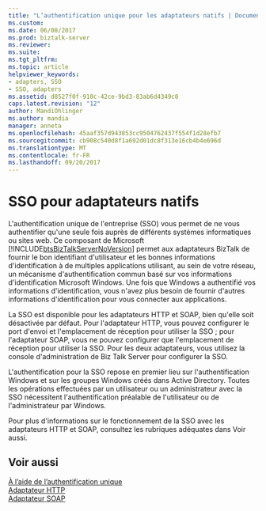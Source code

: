 ```yaml
---
title: "L’authentification unique pour les adaptateurs natifs | Documents Microsoft"
ms.custom: 
ms.date: 06/08/2017
ms.prod: biztalk-server
ms.reviewer: 
ms.suite: 
ms.tgt_pltfrm: 
ms.topic: article
helpviewer_keywords:
- adapters, SSO
- SSO, adapters
ms.assetid: d8527f0f-910c-42ce-9bd3-83ab6d4349c0
caps.latest.revision: "12"
author: MandiOhlinger
ms.author: mandia
manager: anneta
ms.openlocfilehash: 45aaf357d943853cc9504762437f554f1d28efb7
ms.sourcegitcommit: cb908c540d8f1a692d01dc8f313e16cb4b4e696d
ms.translationtype: MT
ms.contentlocale: fr-FR
ms.lasthandoff: 09/20/2017
---
```

# <a name="sso-for-native-adapters"></a>SSO pour adaptateurs natifs
L'authentification unique de l'entreprise (SSO) vous permet de ne vous authentifier qu'une seule fois auprès de différents systèmes informatiques ou sites web. Ce composant de Microsoft [!INCLUDE[btsBizTalkServerNoVersion](../includes/btsbiztalkservernoversion-md.md)] permet aux adaptateurs BizTalk de fournir le bon identifiant d'utilisateur et les bonnes informations d'identification à de multiples applications utilisant, au sein de votre réseau, un mécanisme d'authentification commun basé sur vos informations d'identification Microsoft Windows. Une fois que Windows a authentifié vos informations d'identification, vous n'avez plus besoin de fournir d'autres informations d'identification pour vous connecter aux applications.  
  
 La SSO est disponible pour les adaptateurs HTTP et SOAP, bien qu'elle soit désactivée par défaut. Pour l'adaptateur HTTP, vous pouvez configurer le port d'envoi et l'emplacement de réception pour utiliser la SSO ; pour l'adaptateur SOAP, vous ne pouvez configurer que l'emplacement de réception pour utiliser la SSO. Pour les deux adaptateurs, vous utilisez la console d'administration de Biz Talk Server pour configurer la SSO.  
  
 L'authentification pour la SSO repose en premier lieu sur l'authentification Windows et sur les groupes Windows créés dans Active Directory. Toutes les opérations effectuées par un utilisateur ou un administrateur avec la SSO nécessitent l'authentification préalable de l'utilisateur ou de l'administrateur par Windows.  
  
 Pour plus d'informations sur le fonctionnement de la SSO avec les adaptateurs HTTP et SOAP, consultez les rubriques adéquates dans Voir aussi.  
  
## <a name="see-also"></a>Voir aussi  
 [À l’aide de l’authentification unique](../core/using-sso.md)   
 [Adaptateur HTTP](../core/http-adapter.md)   
 [Adaptateur SOAP](../core/soap-adapter.md)